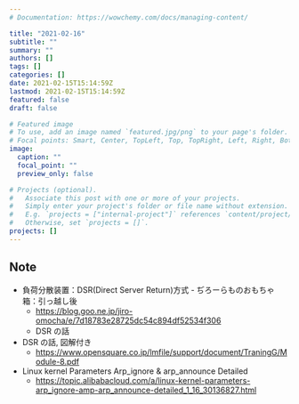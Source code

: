 ```yaml
---
# Documentation: https://wowchemy.com/docs/managing-content/

title: "2021-02-16"
subtitle: ""
summary: ""
authors: []
tags: []
categories: []
date: 2021-02-15T15:14:59Z
lastmod: 2021-02-15T15:14:59Z
featured: false
draft: false

# Featured image
# To use, add an image named `featured.jpg/png` to your page's folder.
# Focal points: Smart, Center, TopLeft, Top, TopRight, Left, Right, BottomLeft, Bottom, BottomRight.
image:
  caption: ""
  focal_point: ""
  preview_only: false

# Projects (optional).
#   Associate this post with one or more of your projects.
#   Simply enter your project's folder or file name without extension.
#   E.g. `projects = ["internal-project"]` references `content/project/deep-learning/index.md`.
#   Otherwise, set `projects = []`.
projects: []
---
```


## Note

* 負荷分散装置：DSR(Direct Server Return)方式 - ぢろーらものおもちゃ箱：引っ越し後
  * https://blog.goo.ne.jp/jiro-omocha/e/7d18783e28725dc54c894df52534f306
  * DSR の話
* DSR の話, 図解付き
  * https://www.opensquare.co.jp/lmfile/support/document/TraningG/Module-8.pdf
* Linux kernel Parameters Arp_ignore &amp; arp_announce Detailed
  * https://topic.alibabacloud.com/a/linux-kernel-parameters-arp_ignore-amp-arp_announce-detailed_1_16_30136827.html
